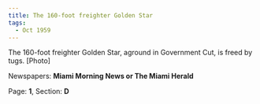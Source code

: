 ```yaml
---  
title: The 160-foot freighter Golden Star  
tags:  
  - Oct 1959  
---  
```

  
The 160-foot freighter Golden Star, aground in Government Cut, is freed by tugs. [Photo]  
  
Newspapers: **Miami Morning News or The Miami Herald**  
  
Page: **1**, Section: **D** 
